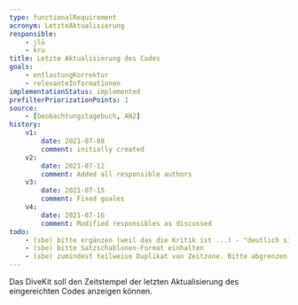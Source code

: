 ```yaml
---
type: functionalRequirement
acronym: LetzteAktualisierung
responsible:
    - jlü
    - kru
title: Letzte Aktualisierung des Codes
goals: 
    - entlastungKorrektur
    - relevanteInformationen
implementationStatus: implemented
prefilterPriorizationPoints: 1
source:
    - [beobachtungstagebuch, AN2]
history:
    v1:
        date: 2021-07-08
        comment: initially created
    v2:
        date: 2021-07-12
        comment: Added all responsible authors
    v3:
        date: 2021-07-15
        comment: Fixed goales
    v4:
        date: 2021-07-16
        comment: Modified responsibles as discussed
todo:
    - (sbe) bitte ergänzen (weil das die Kritik ist ...) - "deutlich sichtbar und in der Zeitzone des Studierenden"
    - (sbe) bitte Satzschablonen-Format einhalten
    - (sbe) zumindest teilweise Duplikat von Zeitzone. Bitte abgrenzen oder zusammenführen.
---
```


Das DiveKit soll den Zeitstempel der letzten Aktualisierung des eingereichten Codes anzeigen können.
